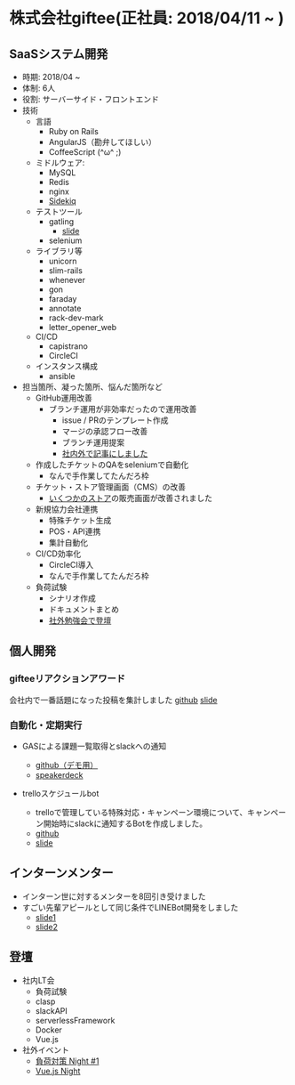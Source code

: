 # 株式会社giftee(正社員: 2018/04/11 ~ )
## SaaSシステム開発
- 時期: 2018/04 ~ 
- 体制: 6人
- 役割: サーバーサイド・フロントエンド
- 技術
  - 言語
    - Ruby on Rails
    - AngularJS（勘弁してほしい）
    - CoffeeScript (^ω^ ;)
  - ミドルウェア: 
    - MySQL
    - Redis
    - nginx
    - [Sidekiq](https://github.com/mperham/sidekiq)
  - テストツール
    - gatling
      - [slide](https://speakerdeck.com/mochisuna/load-test-with-gatling)
    - selenium
  - ライブラリ等
    - unicorn
    - slim-rails
    - whenever
    - gon
    - faraday
    - annotate
    - rack-dev-mark
    - letter_opener_web
  - CI/CD
    - capistrano
    - CircleCI
  - インスタンス構成
    - ansible
- 担当箇所、凝った箇所、悩んだ箇所など
  - GitHub運用改善
    - ブランチ運用が非効率だったので運用改善
      - issue / PRのテンプレート作成
      - マージの承認フロー改善
      - ブランチ運用提案
      - [社内外で記事にしました](https://qiita.com/mochisuna/items/8cdab33f2f903817cc92)
  - 作成したチケットのQAをseleniumで自動化
    - なんで手作業してたんだろ枠
  - チケット・ストア管理画面（CMS）の改善
    - [いくつかのストア](https://31ice.e-gift.co)の販売画面が改善されました
  - 新規協力会社連携
    - 特殊チケット生成
    - POS・API連携
    - 集計自動化
  - CI/CD効率化
    - CircleCI導入
    - なんで手作業してたんだろ枠
  - 負荷試験
    - シナリオ作成
    - ドキュメントまとめ
    - [社外勉強会で登壇](https://speakerdeck.com/mochisuna/giftee-load-test-night-01-maruta)

## 個人開発

### gifteeリアクションアワード
会社内で一番話題になった投稿を集計しました
[github](https://github.com/mochisuna/slack-reaction-award)
[slide](https://speakerdeck.com/mochisuna/techbash-slack-reaction-award)

### 自動化・定期実行
  - GASによる課題一覧取得とslackへの通知
    - [github（デモ用）](https://github.com/mochisuna/clasp-test)
    - [speakerdeck](https://speakerdeck.com/mochisuna/techbash-clasp)
  
  - trelloスケジュールbot
    - trelloで管理している特殊対応・キャンペーン環境について、キャンペーン開始時にslackに通知するBotを作成しました。
    - [github](https://github.com/mochisuna/trello-schedule-checker)
    - [slide](https://speakerdeck.com/mochisuna/serverlessframework-trello)
## インターンメンター
- インターン世に対するメンターを8回引き受けました
- すごい先輩アピールとして同じ条件でLINEBot開発をしました
  - [slide1](https://speakerdeck.com/mochisuna/surprise-lt-for-intern-vol-1)
  - [slide2](https://speakerdeck.com/mochisuna/surprise-lt-for-intern-vol-2)

## 登壇
- 社内LT会
  - 負荷試験
  - clasp
  - slackAPI
  - serverlessFramework
  - Docker
  - Vue.js
- 社外イベント
  - [負荷対策 Night #1](https://giftee.connpass.com/event/116841/)
  - [Vue.js Night](https://giftee.connpass.com/event/150145/)